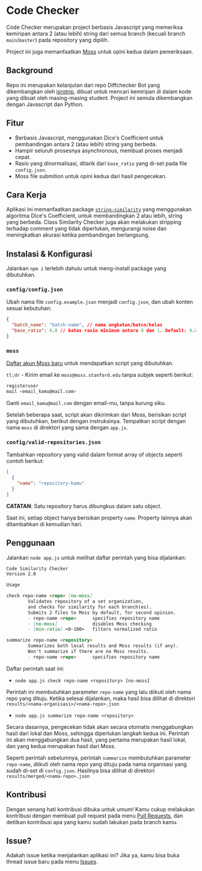 # Code Checker

Code Checker merupakan project berbasis Javascript yang memeriksa kemiripan antara 2 (atau lebih) string dari semua branch (kecuali branch `main`/`master`) pada repository yang dipilih.

Project ini juga memanfaatkan [Moss](https://theory.stanford.edu/~aiken/moss/) untuk opini kedua dalam pemeriksaan.

## Background

Repo ini merupakan kelanjutan dari repo Diffchecker Bot yang dikembangkan oleh [isrotrip](https://github.com/isrotrip), dibuat untuk mencari kemiripan di dalam kode yang dibuat oleh masing-masing student. Project ini semula dikembangkan dengan Javascript dan Python.

## Fitur

* Berbasis Javascript, menggunakan Dice's Coefficient untuk pembandingan antara 2 (atau lebih) string yang berbeda.
* Hampir seluruh prosesnya asynchronous, membuat proses menjadi cepat.
* Rasio yang dinormalisasi, ditarik dari `base_ratio` yang di-set pada file `config.json`.
* Moss file submition untuk opini kedua dari hasil pengecekan.

## Cara Kerja

Aplikasi ini memanfaatkan package [`string-similarity`](https://github.com/aceakash/string-similarity) yang menggunakan algoritma Dice's Coefficient, untuk membandingkan 2 atau lebih, string yang berbeda. Class Similarity Checker juga akan melakukan stripping terhadap comment yang tidak diperlukan, mengurangi noise dan meningkatkan akurasi ketika pembandingan berlangsung.

## Instalasi & Konfigurasi

Jalankan `npm i` terlebih dahulu untuk meng-install package yang dibutuhkan.

### `config/config.json`

Ubah nama file `config.example.json` menjadi `config.json`, dan ubah konten sesuai kebutuhan:

``` json
{
  "batch_name": "batch-name", // nama angkatan/batcn/kelas
  "base_ratio": 0.8 // batas rasio minimum antara 0 dan 1. Default: 0.8
}
```

### `moss`

[Daftar akun Moss baru](https://theory.stanford.edu/~aiken/moss/) untuk mendapatkan script yang dibutuhkan.

`tl;dr` \- Kirim email ke `moss@moss.stanford.edu` tanpa subjek seperti berikut:

``` sh
registeruser
mail <email_kamu@mail.com>
```

Ganti `email_kamu@mail.com` dengan email-mu, tanpa kurung siku.

Setelah beberapa saat, script akan dikirimkan dari Moss, berisikan script yang dibutuhkan, berikut dengan instruksinya. Tempatkan script dengan nama `moss` di direktori yang sama dengan `app.js`.

### `config/valid-repositories.json`

Tambahkan repository yang valid dalam format array of objects seperti contoh berikut:

```json
[
  {
    "name": "repository-kamu"
  }
]
```

**CATATAN**: Satu repository harus dibungkus dalam satu object.

Saat ini, setiap object hanya berisikan property `name`. Property lainnya akan ditambahkan di kemudian hari.

## Penggunaan

Jalankan `node app.js` untuk melihat daftar perintah yang bisa dijalankan:

``` md
Code Similarity Checker
Version 2.0

Usage

check repo-name <repo> [no-moss]
        Validates repository of a set organization,
        and checks for similarity for each branch(es).
        Submits 2 files to Moss by default, for second opinion.
        - repo-name <repo>      specifies repository name
        - [no-moss]             disables Moss checking
        - [min-ratio] <0-100>   filters normalized ratio

summarize repo-name <repository>
        Summarizes both local results and Moss results (if any).
        Won't summarize if there are no Moss results.
        - repo-name <repo>      specifies repository name
```

Daftar perintah saat ini:

* `node app.js check repo-name <repository> [no-moss]`

Perintah ini membutuhkan parameter `repo-name` yang lalu diikuti oleh nama repo yang dituju. Ketika selesai dijalankan, maka hasil bisa dilihat di direktori `results/<nama-organisasi>/<nama-repo>.json`

* `node app.js summarize repo-name <repository>`

Secara dasarnya, pengecekan tidak akan secara otomatis menggabungkan hasil dari lokal dan Moss, sehingga diperlukan langkah kedua ini. Perintah ini akan menggabungkan dua hasil, yang pertama merupakan hasil lokal, dan yang kedua merupakan hasil dari Moss.

Seperti perintah sebelumnya, perintah `summarize` membutuhkan parameter `repo-name`, diikuti oleh nama repo yang dituju pada nama organisasi yang sudah di-set di `config.json`. Hasilnya bisa dilihat di direktori `results/merged/<nama-repo>.json`

## Kontribusi

Dengan senang hati kontribusi dibuka untuk umum! Kamu cukup melakukan kontribusi dengan membuat pull request pada menu [Pull Requests](/pulls), dan detilkan kontribusi apa yang kamu sudah lakukan pada branch kamu.

## Issue?

Adakah issue ketika menjalankan aplikasi ini? Jika ya, kamu bisa buka thread issue baru pada menu [Issues](/issues).